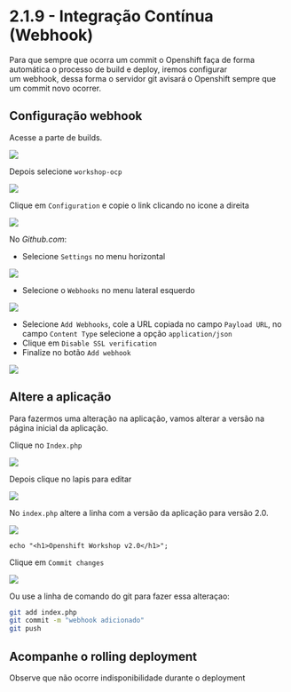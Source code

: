 # 2.1.9 - Integração Contínua \(Webhook\)

Para que sempre que ocorra um commit o Openshift faça de forma automática o processo de build e deploy, iremos configurar  
um webhook, dessa forma o servidor git avisará o Openshift sempre que um commit novo ocorrer.

## Configuração webhook

Acesse a parte de builds.

![](../../.gitbook/assets/menu_261.png)

Depois selecione `workshop-ocp`

![](../../.gitbook/assets/selection_262.png)

Clique em `Configuration` e copie o link clicando no icone a direita

![](../../.gitbook/assets/selection_264.png)

No _Github.com_:

* Selecione `Settings` no menu horizontal

![](../../.gitbook/assets/selection_258%20%281%29.png)

* Selecione o `Webhooks` no menu lateral esquerdo 

![](../../.gitbook/assets/selection_259.png)

* Selecione `Add Webhooks`, cole a URL copiada no campo `Payload URL`, no campo `Content Type` selecione a opção `application/json`
* Clique em `Disable SSL verification`
* Finalize no botão `Add webhook`

![](../../.gitbook/assets/selection_088%20%281%29.png)

## Altere a aplicação

Para fazermos uma alteração na aplicação, vamos alterar a versão na página inicial da aplicação.

Clique no `Index.php`

![](../../.gitbook/assets/selection_265.png)

Depois clique no lapis para editar

![](../../.gitbook/assets/selection_266.png)

No `index.php` altere a linha com a versão da aplicação para versão 2.0.

![](../../.gitbook/assets/selection_268.png)

```text
echo "<h1>Openshift Workshop v2.0</h1>";
```

Clique em `Commit changes`

![](../../.gitbook/assets/selection_269%20%281%29.png)

Ou use a linha de comando do git para fazer essa alteraçao:

```bash
git add index.php
git commit -m "webhook adicionado"
git push
```

## Acompanhe o rolling deployment

Observe que não ocorre indisponibilidade durante o deployment

